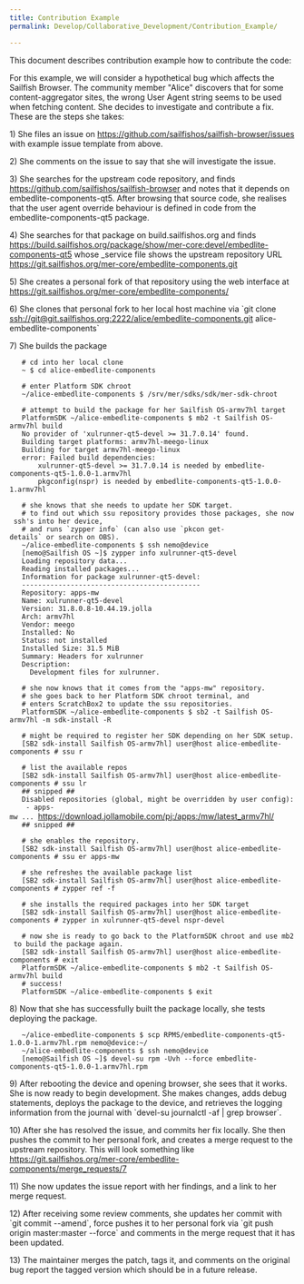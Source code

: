 ```yaml
---
title: Contribution Example
permalink: Develop/Collaborative_Development/Contribution_Example/

---
```


This document describes contribution example how to contribute the code:

For this example, we will consider a hypothetical bug which affects the
Sailfish Browser. The community member "Alice" discovers that for some
content-aggregator sites, the wrong User Agent string seems to be used
when fetching content. She decides to investigate and contribute a fix.
These are the steps she takes:

1\) She files an issue on
<https://github.com/sailfishos/sailfish-browser/issues> with example
issue template from above.

2\) She comments on the issue to say that she will investigate the
issue.

3\) She searches for the upstream code repository, and finds
<https://github.com/sailfishos/sailfish-browser> and notes that it
depends on embedlite-components-qt5. After browsing that source code,
she realises that the user agent override behaviour is defined in code
from the embedlite-components-qt5 package.

4\) She searches for that package on build.sailfishos.org and finds
<https://build.sailfishos.org/package/show/mer-core:devel/embedlite-components-qt5>
whose \_service file shows the upstream repository URL
<https://git.sailfishos.org/mer-core/embedlite-components.git>

5\) She creates a personal fork of that repository using the web
interface at <https://git.sailfishos.org/mer-core/embedlite-components/>

6\) She clones that personal fork to her local host machine via \`git
clone <ssh://git@git.sailfishos.org:2222/alice/embedlite-components.git>
alice-embedlite-components\`

7\) She builds the package

`   # cd into her local clone`  
`   ~ $ cd alice-embedlite-components`

`   # enter Platform SDK chroot`  
`   ~/alice-embedlite-components $ /srv/mer/sdks/sdk/mer-sdk-chroot`

`   # attempt to build the package for her Sailfish OS-armv7hl target`  
`   PlatformSDK ~/alice-embedlite-components $ mb2 -t Sailfish OS-armv7hl build`  
`   No provider of 'xulrunner-qt5-devel >= 31.7.0.14' found.`  
`   Building target platforms: armv7hl-meego-linux`  
`   Building for target armv7hl-meego-linux`  
`   error: Failed build dependencies:`  
`       xulrunner-qt5-devel >= 31.7.0.14 is needed by embedlite-components-qt5-1.0.0-1.armv7hl`  
`       pkgconfig(nspr) is needed by embedlite-components-qt5-1.0.0-1.armv7hl`

`   # she knows that she needs to update her SDK target.`  
`   # to find out which ssu repository provides those packages, she now ssh's into her device,`  
``   # and runs `zypper info` (can also use `pkcon get-details` or search on OBS).``  
`   ~/alice-embedlite-components $ ssh nemo@device`  
`   [nemo@Sailfish OS ~]$ zypper info xulrunner-qt5-devel`  
`   Loading repository data...`  
`   Reading installed packages...`  
`   Information for package xulrunner-qt5-devel:`  
`   --------------------------------------------`  
`   Repository: apps-mw`  
`   Name: xulrunner-qt5-devel`  
`   Version: 31.8.0.8-10.44.19.jolla`  
`   Arch: armv7hl`  
`   Vendor: meego`  
`   Installed: No`  
`   Status: not installed`  
`   Installed Size: 31.5 MiB`  
`   Summary: Headers for xulrunner`  
`   Description: `  
`     Development files for xulrunner.`

`   # she now knows that it comes from the "apps-mw" repository.`  
`   # she goes back to her Platform SDK chroot terminal, and`  
`   # enters ScratchBox2 to update the ssu repositories.`  
`   PlatformSDK ~/alice-embedlite-components $ sb2 -t Sailfish OS-armv7hl -m sdk-install -R`

`   # might be required to register her SDK depending on her SDK setup.`  
`   [SB2 sdk-install Sailfish OS-armv7hl] user@host alice-embedlite-components # ssu r`

`   # list the available repos`  
`   [SB2 sdk-install Sailfish OS-armv7hl] user@host alice-embedlite-components # ssu lr`  
`   ## snipped ##`  
`   Disabled repositories (global, might be overridden by user config):`  
`    - apps-mw ... `<https://download.jollamobile.com/pj:/apps:/mw/latest_armv7hl/>  
`   ## snipped ##`

`   # she enables the repository.`  
`   [SB2 sdk-install Sailfish OS-armv7hl] user@host alice-embedlite-components # ssu er apps-mw`

`   # she refreshes the available package list`  
`   [SB2 sdk-install Sailfish OS-armv7hl] user@host alice-embedlite-components # zypper ref -f`

`   # she installs the required packages into her SDK target`  
`   [SB2 sdk-install Sailfish OS-armv7hl] user@host alice-embedlite-components # zypper in xulrunner-qt5-devel nspr-devel`

`   # now she is ready to go back to the PlatformSDK chroot and use mb2 to build the package again.`  
`   [SB2 sdk-install Sailfish OS-armv7hl] user@host alice-embedlite-components # exit`  
`   PlatformSDK ~/alice-embedlite-components $ mb2 -t Sailfish OS-armv7hl build`  
`   # success!`  
`   PlatformSDK ~/alice-embedlite-components $ exit`

8\) Now that she has successfully built the package locally, she tests
deploying the package.

`   ~/alice-embedlite-components $ scp RPMS/embedlite-components-qt5-1.0.0-1.armv7hl.rpm nemo@device:~/`  
`   ~/alice-embedlite-components $ ssh nemo@device`  
`   [nemo@Sailfish OS ~]$ devel-su rpm -Uvh --force embedlite-components-qt5-1.0.0-1.armv7hl.rpm`

9\) After rebooting the device and opening browser, she sees that it
works. She is now ready to begin development. She makes changes, adds
debug statements, deploys the package to the device, and retrieves the
logging information from the journal with \`devel-su journalctl -af |
grep browser\`.

10\) After she has resolved the issue, and commits her fix locally. She
then pushes the commit to her personal fork, and creates a merge request
to the upstream repository. This will look something like
<https://git.sailfishos.org/mer-core/embedlite-components/merge_requests/7>

11\) She now updates the issue report with her findings, and a link to
her merge request.

12\) After receiving some review comments, she updates her commit with
\`git commit --amend\`, force pushes it to her personal fork via \`git
push origin master:master --force\` and comments in the merge request
that it has been updated.

13\) The maintainer merges the patch, tags it, and comments on the
original bug report the tagged version which should be in a future
release.
